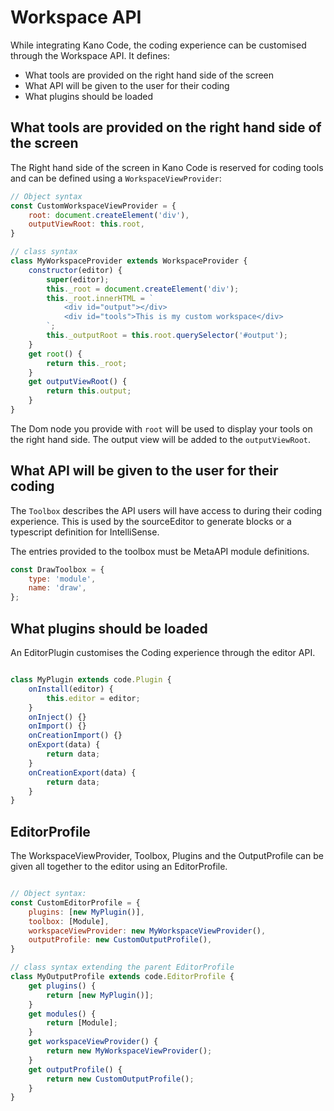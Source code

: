 # Workspace API

While integrating Kano Code, the coding experience can be customised through the Workspace API.
It defines:
 - What tools are provided on the right hand side of the screen
 - What API will be given to the user for their coding
 - What plugins should be loaded

## What tools are provided on the right hand side of the screen

The Right hand side of the screen in Kano Code is reserved for coding tools and can be defined using a `WorkspaceViewProvider`:

```js
// Object syntax
const CustomWorkspaceViewProvider = {
    root: document.createElement('div'),
    outputViewRoot: this.root,
}

// class syntax
class MyWorkspaceProvider extends WorkspaceProvider {
    constructor(editor) {
        super(editor);
        this._root = document.createElement('div');
        this._root.innerHTML = `
            <div id="output"></div>
            <div id="tools">This is my custom workspace</div>
        `;
        this._outputRoot = this.root.querySelector('#output');
    }
    get root() {
        return this._root;
    }
    get outputViewRoot() {
        return this.output;
    }
}

```

The Dom node you provide with `root` will be used to display your tools on the right hand side. The output view will be added to the `outputViewRoot`.

## What API will be given to the user for their coding

The `Toolbox` describes the API users will have access to during their coding experience. This is used by the sourceEditor to generate blocks or a typescript definition for IntelliSense.

The entries provided to the toolbox must be MetaAPI module definitions.

```js
const DrawToolbox = {
    type: 'module',
    name: 'draw',
};

```

## What plugins should be loaded

An EditorPlugin customises the Coding experience through the editor API.

```js

class MyPlugin extends code.Plugin {
    onInstall(editor) {
        this.editor = editor;
    }
    onInject() {}
    onImport() {}
    onCreationImport() {}
    onExport(data) {
        return data;
    }
    onCreationExport(data) {
        return data;
    }
}

```

## EditorProfile

The WorkspaceViewProvider, Toolbox, Plugins and the OutputProfile can be given all together to the editor using an EditorProfile.

```js

// Object syntax:
const CustomEditorProfile = {
    plugins: [new MyPlugin()],
    toolbox: [Module],
    workspaceViewProvider: new MyWorkspaceViewProvider(),
    outputProfile: new CustomOutputProfile(),
}

// class syntax extending the parent EditorProfile
class MyOutputProfile extends code.EditorProfile {
    get plugins() {
        return [new MyPlugin()];
    }
    get modules() {
        return [Module];
    }
    get workspaceViewProvider() {
        return new MyWorkspaceViewProvider();
    }
    get outputProfile() {
        return new CustomOutputProfile();
    }
}

```
